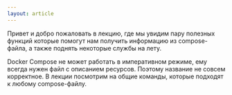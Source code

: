 ```yaml
---
layout: article
---
```


Привет и добро пожаловать в лекцию, где мы увидим пару полезных функций которые помогут нам получить информацию из compose-файла, а также поднять некоторые службы на лету.

Docker Compose не может работать в императивном режиме, ему всегда нужен файл с описанием ресурсов. Поэтому название не совсем корректное. В лекции посмотрим на общие команды, которые подходят к любому compose-файлу.
